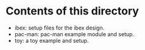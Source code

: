 # Contents of this directory

- ibex: setup files for the ibex design.
- pac-man: pac-man example module and setup.
- toy: a toy example and setup.
